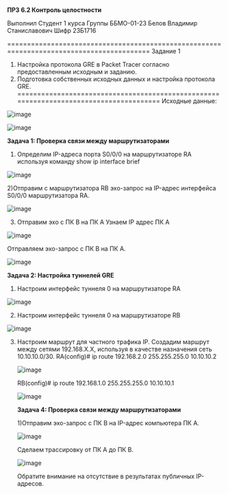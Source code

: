 **ПРЗ 6.2 Контроль целостности**

Выполнил
Студент 1 курса
Группы ББМО-01-23 
Белов Владимир Станиславович
Шифр 23Б1716

==========================================================================================
Задание 1
1. Настройка протокола GRE в Packet Tracer согласно предоставленным
исходным и заданию.
2. Подготовка собственных исходных данных и настройка протокола GRE.
=======================================================================================
Исходные данные:

![image](https://github.com/V0vochka/Praktika-6/assets/70959108/14375ae4-1c38-4b2b-ac36-69e9a6faa87f)

![image](https://github.com/V0vochka/Praktika-6/assets/70959108/4532cf46-0a66-431f-94a9-0f387aa12f72)

**Задача 1: Проверка связи между маршрутизаторами**
1) Определим IP-адреса порта S0/0/0 на маршрутизаторе RA используя команду show ip interface brief

![image](https://github.com/V0vochka/Praktika-6/assets/70959108/848dbc1b-02ed-4606-992d-3b56a07fa03b)

2)Отправим с маршрутизатора RB эхо-запрос на IP-адрес интерфейса S0/0/0 маршрутизатора RA.

![image](https://github.com/V0vochka/Praktika-6/assets/70959108/c761dfde-0552-40ba-a5e5-7ad759268346)

3) Отправим эхо с ПК B на ПК A
   Узнаем IP адрес ПК A

![image](https://github.com/V0vochka/Praktika-6/assets/70959108/6e7b15be-177d-4fc3-8c06-dab16384fc1d)

Отправляем эхо-запрос с ПК B на ПК A.

![image](https://github.com/V0vochka/Praktika-6/assets/70959108/cc4b6943-9add-4142-b596-f2d866adadc7)

**Задача 2: Настройка туннелей GRE**

1) Настроим интерфейс туннеля 0 на маршрутизаторе RA
   
![image](https://github.com/V0vochka/Praktika-6/assets/70959108/6e27cd98-2ad1-4417-9080-a403335cdb95)

2) Настроим интерфейс туннеля 0 на маршрутизаторе RB

![image](https://github.com/V0vochka/Praktika-6/assets/70959108/ca62e506-4bab-49ae-8eb0-23abac350fa2)

3) Настроим маршрут для частного трафика IP. Создадим маршрут между сетями 192.168.X.X, используя в качестве назначения сеть 10.10.10.0/30.
   RA(config)# ip route 192.168.2.0 255.255.255.0 10.10.10.2
   
   ![image](https://github.com/V0vochka/Praktika-6/assets/70959108/a7de26b8-b598-4444-955b-7549c379449e)

   RB(config)# ip route 192.168.1.0 255.255.255.0 10.10.10.1

   ![image](https://github.com/V0vochka/Praktika-6/assets/70959108/9da21828-96d6-4f91-9536-f7c534fd132c)

   **Задача 4: Проверка связи между маршрутизаторами**

   1)Отправим эхо-запрос с ПК B на IP-адрес компьютера ПК A.

   ![image](https://github.com/V0vochka/Praktika-6/assets/70959108/a4ea8b8c-6e0c-4fba-9fe9-53ada26d79f0)

   Сделаем трассировку от ПК A до ПК B.

   ![image](https://github.com/V0vochka/Praktika-6/assets/70959108/7fd71b8b-df23-4f38-b7ef-cb736c6044c6)

   Обратите внимание на отсутствие в результатах публичных IP-адресов.





